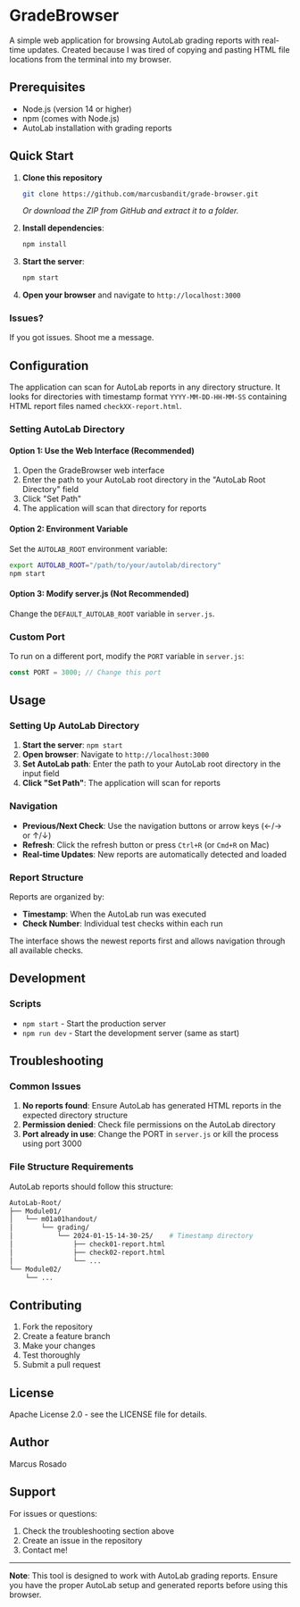 # GradeBrowser

A simple web application for browsing AutoLab grading reports with real-time updates.
Created because I was tired of copying and pasting HTML file locations from the terminal into my browser.

## Prerequisites

- Node.js (version 14 or higher)
- npm (comes with Node.js)
- AutoLab installation with grading reports

## Quick Start

1. **Clone this repository**

   ```bash
   git clone https://github.com/marcusbandit/grade-browser.git
   ```

   *Or download the ZIP from GitHub and extract it to a folder.*

2. **Install dependencies**:

   ```bash
   npm install
   ```

3. **Start the server**:

   ```bash
   npm start
   ```

4. **Open your browser** and navigate to `http://localhost:3000`

### Issues?

If you got issues. Shoot me a message.

## Configuration

The application can scan for AutoLab reports in any directory structure. It looks for directories with timestamp format `YYYY-MM-DD-HH-MM-SS` containing HTML report files named `checkXX-report.html`.

### Setting AutoLab Directory

#### Option 1: Use the Web Interface (Recommended)

1. Open the GradeBrowser web interface
2. Enter the path to your AutoLab root directory in the "AutoLab Root Directory" field
3. Click "Set Path"
4. The application will scan that directory for reports

#### Option 2: Environment Variable

Set the `AUTOLAB_ROOT` environment variable:

```bash
export AUTOLAB_ROOT="/path/to/your/autolab/directory"
npm start
```

#### Option 3: Modify server.js (Not Recommended)

Change the `DEFAULT_AUTOLAB_ROOT` variable in `server.js`.

### Custom Port

To run on a different port, modify the `PORT` variable in `server.js`:

```javascript
const PORT = 3000; // Change this port
```

## Usage

### Setting Up AutoLab Directory

1. **Start the server**: `npm start`
2. **Open browser**: Navigate to `http://localhost:3000`
3. **Set AutoLab path**: Enter the path to your AutoLab root directory in the input field
4. **Click "Set Path"**: The application will scan for reports

### Navigation

- **Previous/Next Check**: Use the navigation buttons or arrow keys (←/→ or ↑/↓)
- **Refresh**: Click the refresh button or press `Ctrl+R` (or `Cmd+R` on Mac)
- **Real-time Updates**: New reports are automatically detected and loaded

### Report Structure

Reports are organized by:

- **Timestamp**: When the AutoLab run was executed
- **Check Number**: Individual test checks within each run

The interface shows the newest reports first and allows navigation through all available checks.

## Development

### Scripts

- `npm start` - Start the production server
- `npm run dev` - Start the development server (same as start)

## Troubleshooting

### Common Issues

1. **No reports found**: Ensure AutoLab has generated HTML reports in the expected directory structure
2. **Permission denied**: Check file permissions on the AutoLab directory
3. **Port already in use**: Change the PORT in `server.js` or kill the process using port 3000

### File Structure Requirements

AutoLab reports should follow this structure:

```bash
AutoLab-Root/
├── Module01/
│   └── m01a01handout/
│       └── grading/
│           └── 2024-01-15-14-30-25/    # Timestamp directory
│               ├── check01-report.html
│               ├── check02-report.html
│               └── ...
└── Module02/
    └── ...
```

## Contributing

1. Fork the repository
2. Create a feature branch
3. Make your changes
4. Test thoroughly
5. Submit a pull request

## License

Apache License 2.0 - see the LICENSE file for details.

## Author

Marcus Rosado

## Support

For issues or questions:

1. Check the troubleshooting section above
2. Create an issue in the repository
3. Contact me!

---

**Note**: This tool is designed to work with AutoLab grading reports. Ensure you have the proper AutoLab setup and generated reports before using this browser.
